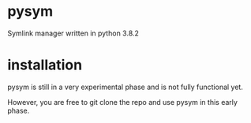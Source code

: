 # pysym
Symlink manager written in python 3.8.2

# installation
pysym is still in a very experimental phase and is not fully functional yet.

However, you are free to git clone the repo and use pysym in this early phase.
